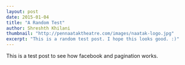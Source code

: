 ```yaml
---
layout: post
date: 2015-01-04
title: "A Random Test"
author: Shreshth Khilani
thumbnail: "http://pennaataktheatre.com/images/naatak-logo.jpg"
excerpt: "This is a random test post. I hope this looks good. :)"
---
```

This is a test post to see how facebook and pagination works. 
